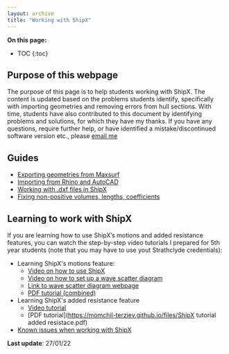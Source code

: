 ```yaml
---
layout: archive
title: "Working with ShipX"
---
```


**On this page:**
* TOC
{:toc}

## **Purpose of this webpage**

The purpose of this page is to help students working with ShipX. The content is updated based on the problems students identify, specifically with importing geometries and removing errors from hull sections. With time, students have also contributed to this document by identifying problems and solutions, for which they have my thanks. If you have any questions, require further help, or have identified a mistake/discontinued software version etc., please [email me](mailto:momchil.terziev@strath.ac.uk)

## **Guides**

 - [Exporting geometries from Maxsurf](https://momchil-terziev.github.io/resources/exporting-geometries-from-maxsurf)
 - [Importing from Rhino and AutoCAD](https://momchil-terziev.github.io/resources/importing-from-rhino-autocad)
 - [Working with .dxf files in ShipX](https://momchil-terziev.github.io/resources/working-with-dxf-files)
 - [Fixing non-positive volumes, lengths, coefficients](https://momchil-terziev.github.io/resources/non-positive-data)

## **Learning to work with ShipX**

If you are learning how to use ShipX’s motions and added resistance features, you can watch the step-by-step video tutorials I prepared for 5th year students (note that you may have to use yout Strathclyde credentials):

 - Learning ShipX's motions feature: 
   - [Video on how to use ShipX](https://web.microsoftstream.com/video/8c8932ad-6f2c-4593-9026-07f28d40ea48)
   - [Video on how to set up a wave scatter diagram](https://web.microsoftstream.com/video/8337ccbb-7399-463a-b9c2-f01bf2d3fe66)
   - [Link to wave scatter diagram webpage](https://app.metoceanview.com/helm/#/)
   - [PDF tutorial (combined)](https://momchil-terziev.github.io/files/ShipX-tutorial-NM529NM835.pdf)
 - Learning ShipX's added resistance feature
   - [Video tutorial](https://web.microsoftstream.com/video/ec0c487c-2a98-4d09-84a9-19b51ece039f)
   - [PDF tutorial](https://momchil-terziev.github.io/files/ShipX tutorial added resistace.pdf)
 - [Known issues when working with ShipX](https://momchil-terziev.github.io/resources/Known%20problems/)

 
**Last update**: 27/01/22
